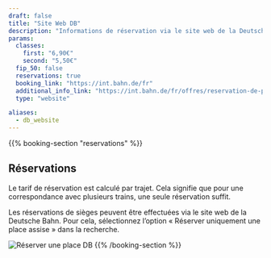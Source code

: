 ```yaml
---
draft: false
title: "Site Web DB"
description: "Informations de réservation via le site web de la Deutsche Bahn."
params:
  classes:
    first: "6,90€"
    second: "5,50€"
  fip_50: false
  reservations: true
  booking_link: "https://int.bahn.de/fr"
  additional_info_link: "https://int.bahn.de/fr/offres/reservation-de-places-assises"
  type: "website"

aliases:
  - db_website
---
```


{{% booking-section "reservations" %}}

## Réservations

Le tarif de réservation est calculé par trajet. Cela signifie que pour une correspondance avec plusieurs trains, une seule réservation suffit.

Les réservations de sièges peuvent être effectuées via le site web de la Deutsche Bahn. Pour cela, sélectionnez l’option « Réserver uniquement une place assise » dans la recherche.

![Réserver une place DB](db_reservation.webp)
{{% /booking-section %}}
